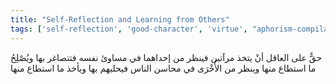 ```yaml
---
title: "Self-Reflection and Learning from Others"
tags: ['self-reflection', 'good-character', 'virtue', "aphorism-compilation"]
---
```


 حقٌّ على العاقل أنْ يتخذ مرآتين فينظر من إحداهما في مساوئ نفسه فتتصاغر بها ويُصْلِحُ ما استطاع منها وينظر من الأُخْرَى في محاسن الناس فيحليهم بها ويأخذ ما استطاع منها
